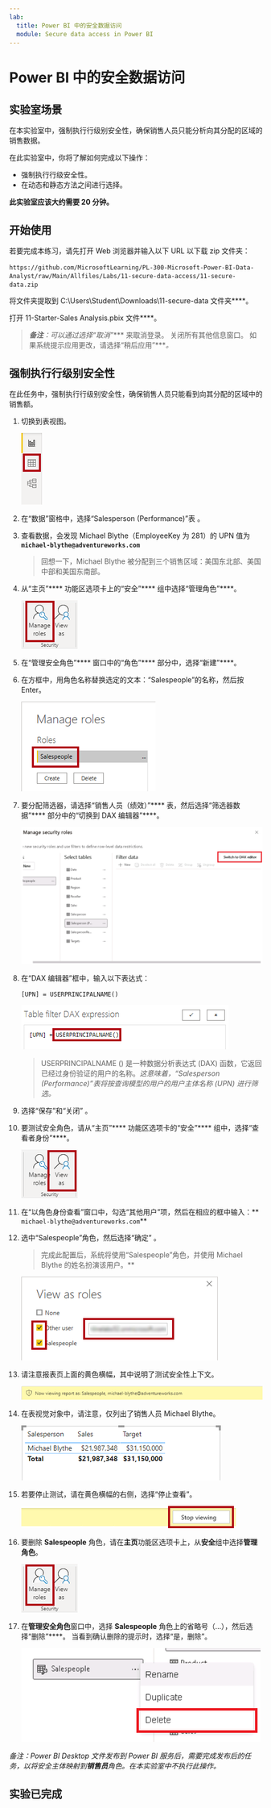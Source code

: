 ```yaml
---
lab:
  title: Power BI 中的安全数据访问
  module: Secure data access in Power BI
---
```


# Power BI 中的安全数据访问

## 实验室场景

在本实验室中，强制执行行级别安全性，确保销售人员只能分析向其分配的区域的销售数据。

在此实验室中，你将了解如何完成以下操作：

- 强制执行行级安全性。
- 在动态和静态方法之间进行选择。

**此实验室应该大约需要 20 分钟。**

## 开始使用

若要完成本练习，请先打开 Web 浏览器并输入以下 URL 以下载 zip 文件夹：

`https://github.com/MicrosoftLearning/PL-300-Microsoft-Power-BI-Data-Analyst/raw/Main/Allfiles/Labs/11-secure-data-access/11-secure-data.zip`

将文件夹提取到 C:\Users\Student\Downloads\11-secure-data 文件夹****。

打开 11-Starter-Sales Analysis.pbix 文件****。

> ***备注**：可以通过选择“取消”**** 来取消登录。 关闭所有其他信息窗口。 如果系统提示应用更改，请选择“稍后应用”****。*

## 强制执行行级别安全性

在此任务中，强制执行行级别安全性，确保销售人员只能看到向其分配的区域中的销售额。

1. 切换到表视图。

   ![图片 5701](Linked_image_Files/11-secure-data-access_image20.png)

1. 在“数据”窗格中，选择“Salesperson (Performance)”表 。

1. 查看数据，会发现 Michael Blythe（EmployeeKey 为 281）的 UPN 值为 **`michael-blythe@adventureworks.com`**
    
    > 回想一下，Michael Blythe 被分配到三个销售区域：美国东北部、美国中部和美国东南部。

1. 从“主页”**** 功能区选项卡上的“安全”**** 组中选择“管理角色”****。

    ![图片 5700](Linked_image_Files/11-secure-data-access_image21.png)

1. 在“管理安全角色”**** 窗口中的“角色”**** 部分中，选择“新建”****。

1. 在方框中，用角色名称替换选定的文本：“Salespeople”的名称，然后按 Enter。

   ![图片 5703](Linked_image_Files/11-secure-data-access_image23.png)

1. 要分配筛选器，请选择“销售人员（绩效）”**** 表，然后选择“筛选器数据”**** 部分中的“切换到 DAX 编辑器”****。

   ![图片 5703](Linked_image_Files/11-secure-data-access_image24.png)

1. 在“DAX 编辑器”框中，输入以下表达式：

    ```DAX
    [UPN] = USERPRINCIPALNAME()
    ```

   ![图片 11](Linked_image_Files/11-secure-data-access_image25.png)

    > USERPRINCIPALNAME () 是一种数据分析表达式 (DAX) 函数，它返回已经过身份验证的用户的名称。*这意味着，“Salesperson (Performance)”表将按查询模型的用户的用户主体名称 (UPN) 进行筛选。*

1. 选择“保存”和“关闭” 。

1. 要测试安全角色，请从“主页”**** 功能区选项卡的“安全”**** 组中，选择“查看者身份”****。

   ![图片 5708](Linked_image_Files/11-secure-data-access_image27.png)

1. 在“以角色身份查看”窗口中，勾选“其他用户”项，然后在相应的框中输入：** `michael-blythe@adventureworks.com`**

1. 选中“Salespeople”角色，然后选择“确定” 。
    
    > 完成此配置后，系统将使用“Salespeople”角色，并使用 Michael Blythe 的姓名扮演该用户。**

   ![图片 5709](Linked_image_Files/11-secure-data-access_image28.png)

1. 请注意报表页上面的黄色横幅，其中说明了测试安全性上下文。

   ![图片 13](Linked_image_Files/11-secure-data-access_image30.png)

1. 在表视觉对象中，请注意，仅列出了销售人员 Michael Blythe。

   ![图片 5713](Linked_image_Files/11-secure-data-access_image31.png)

1. 若要停止测试，请在黄色横幅的右侧，选择“停止查看”。

   ![图片 5712](Linked_image_Files/11-secure-data-access_image32.png)

1. 要删除 **Salespeople** 角色，请在**主页**功能区选项卡上，从**安全**组中选择**管理角色**。

   ![图片 16](Linked_image_Files/11-secure-data-access_image33.png)

1. 在**管理安全角色**窗口中，选择 **Salespeople** 角色上的省略号（...），然后选择“删除”****。 当看到确认删除的提示时，选择“是，删除”。

   ![图片 34](Linked_image_Files/11-secure-data-access_image34.png)

*备注：Power BI Desktop 文件发布到 Power BI 服务后，需要完成发布后的任务，以将安全主体映射到**销售员**角色。在本实验室中不执行此操作。*

## 实验已完成
